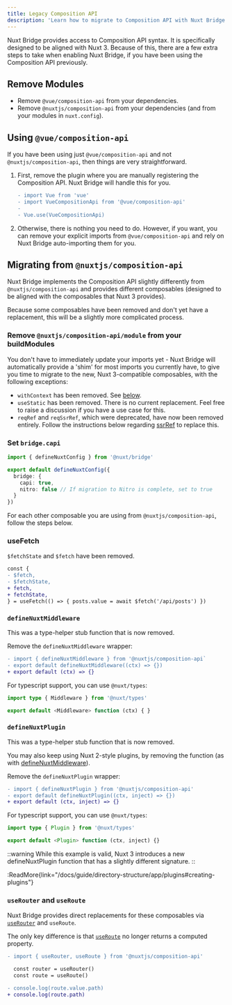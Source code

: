 ```yaml
---
title: Legacy Composition API
description: 'Learn how to migrate to Composition API with Nuxt Bridge.'
---
```


Nuxt Bridge provides access to Composition API syntax. It is specifically designed to be aligned with Nuxt 3. Because of this, there are a few extra steps to take when enabling Nuxt Bridge, if you have been using the Composition API previously.

## Remove Modules

- Remove `@vue/composition-api` from your dependencies.
- Remove `@nuxtjs/composition-api` from your dependencies (and from your modules in `nuxt.config`).

## Using `@vue/composition-api`

If you have been using just `@vue/composition-api` and not `@nuxtjs/composition-api`, then things are very straightforward.

1. First, remove the plugin where you are manually registering the Composition API. Nuxt Bridge will handle this for you.

   ```diff
   - import Vue from 'vue'
   - import VueCompositionApi from '@vue/composition-api'
   -
   - Vue.use(VueCompositionApi)
   ```

2. Otherwise, there is nothing you need to do. However, if you want, you can remove your explicit imports from `@vue/composition-api` and rely on Nuxt Bridge auto-importing them for you.

## Migrating from `@nuxtjs/composition-api`

Nuxt Bridge implements the Composition API slightly differently from `@nuxtjs/composition-api` and provides different composables (designed to be aligned with the composables that Nuxt 3 provides).

Because some composables have been removed and don't yet have a replacement, this will be a slightly more complicated process.

### Remove `@nuxtjs/composition-api/module` from your buildModules

You don't have to immediately update your imports yet - Nuxt Bridge will automatically provide a 'shim' for most imports you currently have, to give you time to migrate to the new, Nuxt 3-compatible composables, with the following exceptions:

- `withContext` has been removed. See [below](/docs/4.x/bridge/nuxt3-compatible-api#usecontext-and-withcontext).
- `useStatic` has been removed. There is no current replacement. Feel free to raise a discussion if you have a use case for this.
- `reqRef` and `reqSsrRef`, which were deprecated, have now been removed entirely. Follow the instructions below regarding [ssrRef](/docs/4.x/bridge/nuxt3-compatible-api#ssrref-and-shallowssrref) to replace this.

### Set `bridge.capi`

```ts
import { defineNuxtConfig } from '@nuxt/bridge'

export default defineNuxtConfig({
  bridge: {
    capi: true,
    nitro: false // If migration to Nitro is complete, set to true
  }
})
```

For each other composable you are using from `@nuxtjs/composition-api`, follow the steps below.

### useFetch

`$fetchState` and `$fetch` have been removed.

```diff
const {
- $fetch,
- $fetchState,
+ fetch,
+ fetchState,
} = useFetch(() => { posts.value = await $fetch('/api/posts') })
```

### `defineNuxtMiddleware`

This was a type-helper stub function that is now removed.

Remove the `defineNuxtMiddleware` wrapper:

```diff
- import { defineNuxtMiddleware } from '@nuxtjs/composition-api`
- export default defineNuxtMiddleware((ctx) => {})
+ export default (ctx) => {}
```

For typescript support, you can use `@nuxt/types`:

```ts
import type { Middleware } from '@nuxt/types'

export default <Middleware> function (ctx) { }
```

### `defineNuxtPlugin`

This was a type-helper stub function that is now removed.

You may also keep using Nuxt 2-style plugins, by removing the function (as with [defineNuxtMiddleware](/docs/bridge/bridge-composition-api#definenuxtmiddleware)).

Remove the `defineNuxtPlugin` wrapper:

```diff
- import { defineNuxtPlugin } from '@nuxtjs/composition-api'
- export default defineNuxtPlugin((ctx, inject) => {})
+ export default (ctx, inject) => {}
```

For typescript support, you can use `@nuxt/types`:

```ts
import type { Plugin } from '@nuxt/types'

export default <Plugin> function (ctx, inject) {}
```

::warning
While this example is valid, Nuxt 3 introduces a new defineNuxtPlugin function that has a slightly different signature.
::

:ReadMore{link="/docs/guide/directory-structure/app/plugins#creating-plugins"}

### `useRouter` and `useRoute`

Nuxt Bridge provides direct replacements for these composables via [`useRouter`](/docs/4.x/api/composables/use-router)  and `useRoute`.

The only key difference is that [`useRoute`](/docs/4.x/api/composables/use-route) no longer returns a computed property.

```diff
- import { useRouter, useRoute } from '@nuxtjs/composition-api'

  const router = useRouter()
  const route = useRoute()

- console.log(route.value.path)
+ console.log(route.path)
```
